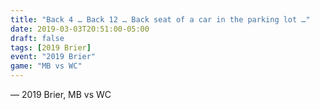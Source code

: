 ```yaml
---
title: "Back 4 … Back 12 … Back seat of a car in the parking lot …"
date: 2019-03-03T20:51:00-05:00
draft: false
tags: [2019 Brier]
event: "2019 Brier"
game: "MB vs WC"
---
```

— 2019 Brier, MB vs WC
<!--more--> 
